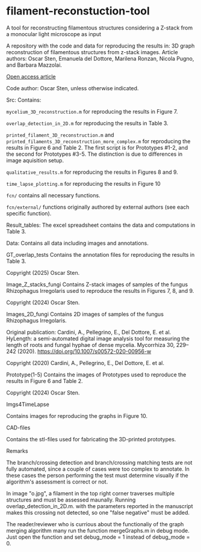 # filament-reconstuction-tool
A tool for reconstructing filamentous structures considering a Z-stack from a monocular light microscope as input

A repository with the code and data for reproducing the results in: 3D graph reconstruction of filamentous structures from z-stack images.
Article authors: Oscar Sten, Emanuela del Dottore, Marilena Ronzan, 
Nicola Pugno, and Barbara Mazzolai.

[Open access article](https://doi.org/10.1016/j.ecoinf.2025.103317)

Code author: Oscar Sten, unless otherwise indicated.


Src:
Contains:

``mycelium_3D_reconstruction.m`` for reproducing the results in Figure 7. 

``overlap_detection_in_2D.m`` for reproducing the results in Table 3.

``printed_filament_3D_reconstruction.m`` and ``printed_filaments_3D_reconstruction_more_complex.m`` for reproducing the results in Figure 6 and Table 2. The first script is for Prototypes #1-2, and the second for Prototypes #3-5. The distinction is due to differences in image aquisition setup.

``qualitative_results.m`` for reproducing the results in Figures 8 and 9.

``time_lapse_plotting.m`` for reproducing the results in Figure 10

``fcn/`` contains all necessary functions.

``fcn/external/`` functions originally authored by external authors (see each specific function).

 

Result_tables:
The excel spreadsheet contains the data and computations in Table 3.


Data:
Contains all data including images and annotations.

GT_overlap_tests
Contains the annotation files for reproducing the results in Table 3.

Copyright (2025) Oscar Sten.

Image_Z_stacks_fungi
Contains Z-stack images of samples of the fungus Rhizophagus Irregolaris
used to reproduce the results in Figures 7, 8, and 9.

Copyright (2024) Oscar Sten.

Images_2D_fungi
Contains 2D images of samples of the fungus Rhizophagus Irregolaris.

Original publication: Cardini, A., Pellegrino, E., Del Dottore, E. et al. 
HyLength: a semi-automated digital image analysis tool for measuring the 
length of roots and fungal hyphae of dense mycelia. Mycorrhiza 30, 
229–242 (2020). https://doi.org/10.1007/s00572-020-00956-w 

Copyright (2020) Cardini, A., Pellegrino, E., Del Dottore, E. et al.

Prototype(1-5)
Contains the images of Prototypes used to reproduce the results in  Figure 6 and Table 2.

Copyright (2024) Oscar Sten.

Imgs4TimeLapse

Contains images for reproducing the graphs in Figure 10.

CAD-files

Contains the stl-files used for fabricating the 3D-printed prototypes.

 

Remarks

The branch/crossing detection and branch/crossing matching tests are not fully automated, since a couple of cases were too complex to annotate. In these cases the person performing the test must determine visually if the algorithm's assessment is correct or not.

In image "o.jpg", a filament in the top right corner traverses multiple structures and must be assessed maunally.  Running overlap_detection_in_2D.m. with the parameters reported in the manuscript makes this crossing not detected, so one
 "false negative" must be added.


The reader/reviewer who is currious about the functionaliy of the graph merging algorithm many run the function mergeGraphs.m in debug mode. Just open the function and set debug_mode = 1 instead of debug_mode = 0.
